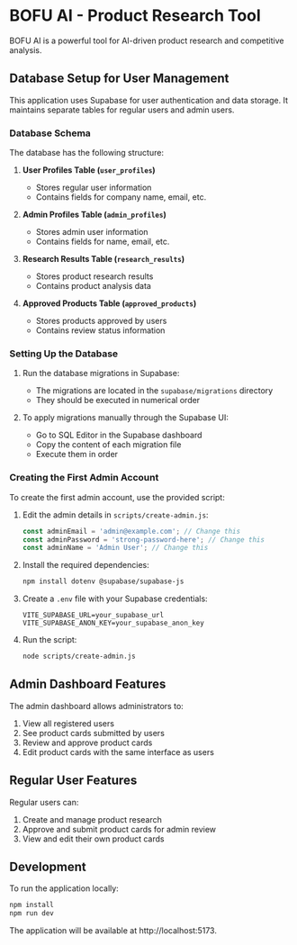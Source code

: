 # BOFU AI - Product Research Tool

BOFU AI is a powerful tool for AI-driven product research and competitive analysis.

## Database Setup for User Management

This application uses Supabase for user authentication and data storage. It maintains separate tables for regular users and admin users.

### Database Schema

The database has the following structure:

1. **User Profiles Table (`user_profiles`)**
   - Stores regular user information
   - Contains fields for company name, email, etc.

2. **Admin Profiles Table (`admin_profiles`)**
   - Stores admin user information
   - Contains fields for name, email, etc.

3. **Research Results Table (`research_results`)**
   - Stores product research results
   - Contains product analysis data

4. **Approved Products Table (`approved_products`)**
   - Stores products approved by users
   - Contains review status information

### Setting Up the Database

1. Run the database migrations in Supabase:
   - The migrations are located in the `supabase/migrations` directory
   - They should be executed in numerical order

2. To apply migrations manually through the Supabase UI:
   - Go to SQL Editor in the Supabase dashboard
   - Copy the content of each migration file
   - Execute them in order

### Creating the First Admin Account

To create the first admin account, use the provided script:

1. Edit the admin details in `scripts/create-admin.js`:
   ```javascript
   const adminEmail = 'admin@example.com'; // Change this
   const adminPassword = 'strong-password-here'; // Change this
   const adminName = 'Admin User'; // Change this
   ```

2. Install the required dependencies:
   ```bash
   npm install dotenv @supabase/supabase-js
   ```

3. Create a `.env` file with your Supabase credentials:
   ```
   VITE_SUPABASE_URL=your_supabase_url
   VITE_SUPABASE_ANON_KEY=your_supabase_anon_key
   ```

4. Run the script:
   ```bash
   node scripts/create-admin.js
   ```

## Admin Dashboard Features

The admin dashboard allows administrators to:

1. View all registered users
2. See product cards submitted by users
3. Review and approve product cards
4. Edit product cards with the same interface as users

## Regular User Features

Regular users can:

1. Create and manage product research
2. Approve and submit product cards for admin review
3. View and edit their own product cards

## Development

To run the application locally:

```bash
npm install
npm run dev
```

The application will be available at http://localhost:5173.